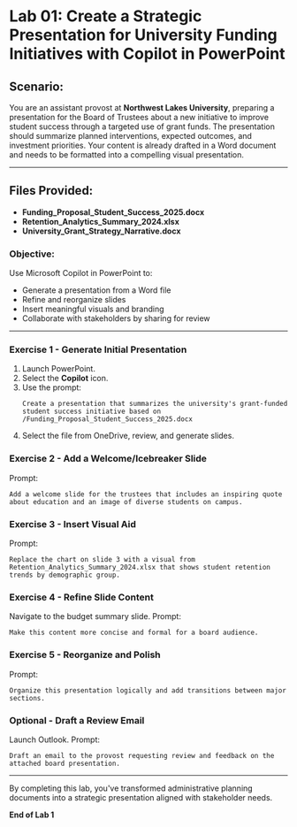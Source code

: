 # Lab 01: Create a Strategic Presentation for University Funding Initiatives with Copilot in PowerPoint

## Scenario:
You are an assistant provost at **Northwest Lakes University**, preparing a presentation for the Board of Trustees about a new initiative to improve student success through a targeted use of grant funds. The presentation should summarize planned interventions, expected outcomes, and investment priorities. Your content is already drafted in a Word document and needs to be formatted into a compelling visual presentation.

---

## Files Provided:
- **Funding_Proposal_Student_Success_2025.docx**
- **Retention_Analytics_Summary_2024.xlsx**
- **University_Grant_Strategy_Narrative.docx**

### Objective:
Use Microsoft Copilot in PowerPoint to:
- Generate a presentation from a Word file
- Refine and reorganize slides
- Insert meaningful visuals and branding
- Collaborate with stakeholders by sharing for review

---

### Exercise 1 - Generate Initial Presentation
1. Launch PowerPoint.
2. Select the **Copilot** icon.
3. Use the prompt:
   ```
   Create a presentation that summarizes the university's grant-funded student success initiative based on /Funding_Proposal_Student_Success_2025.docx
   ```
4. Select the file from OneDrive, review, and generate slides.

### Exercise 2 - Add a Welcome/Icebreaker Slide
Prompt:
``` 
Add a welcome slide for the trustees that includes an inspiring quote about education and an image of diverse students on campus.
```

### Exercise 3 - Insert Visual Aid
Prompt:
```
Replace the chart on slide 3 with a visual from Retention_Analytics_Summary_2024.xlsx that shows student retention trends by demographic group.
```

### Exercise 4 - Refine Slide Content
Navigate to the budget summary slide.
Prompt:
```
Make this content more concise and formal for a board audience.
```

### Exercise 5 - Reorganize and Polish
Prompt:
```
Organize this presentation logically and add transitions between major sections.
```

### Optional - Draft a Review Email
Launch Outlook.
Prompt:
```
Draft an email to the provost requesting review and feedback on the attached board presentation.
```

---

By completing this lab, you've transformed administrative planning documents into a strategic presentation aligned with stakeholder needs.

**End of Lab 1**
